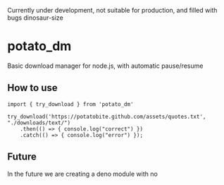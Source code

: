 Currently under development, not suitable for production, and filled with bugs dinosaur-size

# potato_dm 

Basic download manager for node.js, with automatic pause/resume

## How to use
``` 
import { try_download } from 'potato_dm'

try_download('https://potatobite.github.com/assets/quotes.txt', "./downloads/text/")
    .then(() => { console.log("correct") })
    .catch(() => { console.log("error") });

```

## Future

In the future we are creating a deno module with no 